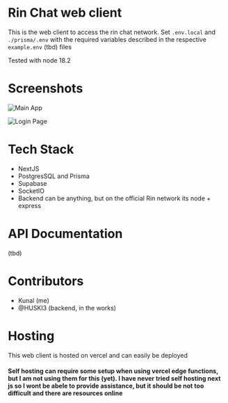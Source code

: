 # Rin Chat web client
This is the web client to access the rin chat network. Set `.env.local` and `./prisma/.env` with the required variables described in the respective `example.env` (tbd) files

Tested with node 18.2

# Screenshots
![Main App]("https://raw.githubusercontent.com/RocKing1001/rin/main/.github/images/Screenshot1.png")

![Login Page]("https://raw.githubusercontent.com/RocKing1001/rin/main/.github/images/Screenshot2.png")


# Tech Stack
- NextJS
- PostgresSQL and Prisma
- Supabase
- SocketIO
- Backend can be anything, but on the official Rin network its node + express

# API Documentation
(tbd)

# Contributors
- Kunal (me)
- @HUSKI3 (backend, in the works)

# Hosting
This web client is hosted on vercel and can easily be deployed
#### Self hosting can require some setup when using vercel edge functions, but I am not using them for this (yet). I have never tried self hosting next js so I wont be abele to provide assistance, but it should be not too difficult and there are resources online

